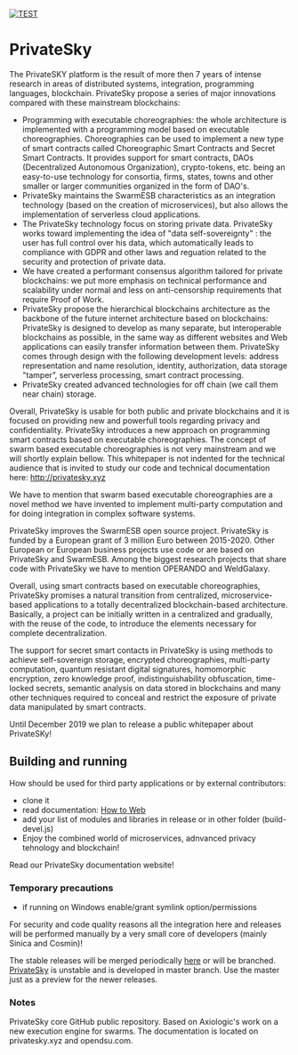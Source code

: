 [![TEST](https://github.com/PrivateSky/privatesky/actions/workflows/test.yml/badge.svg)](https://github.com/PrivateSky/privatesky/actions/workflows/test.yml)
# PrivateSky

The PrivateSKY platform is the result of more then 7 years of intense research in areas of distributed systems, integration, programming languages, blockchain. 
PrivateSky propose a series of major innovations compared with these mainstream blockchains:
 - Programming with executable choreographies: the whole architecture is implemented with a  programming model based on executable choreographies. Choreographies can be used to implement a new type of smart contracts called Choreographic Smart Contracts and Secret Smart Contracts. It provides support for smart contracts, DAOs (Decentralized Autonomous Organization), crypto-tokens, etc. being an easy-to-use technology for consortia, firms, states, towns and other smaller or larger communities organized in the form of DAO's. 
 - PrivateSky maintains the SwarmESB characteristics as an integration technology (based on the creation of microservices), but also allows the implementation of serverless cloud applications. 
 - The PrivateSky technology focus on storing private data. PrivateSky works toward implementing the idea of "data self-sovereignty" : the user has full control over his data, which automatically leads to compliance with GDPR and other laws and reguation related to the security and protection of private data. 
 - We have created a performant consensus algorithm tailored for private blockchains: we put more emphasis on technical performance and scalability under normal and less on anti-censorship requirements that require Proof of Work. 
 - PrivateSky propose the hierarchical blockchains architecture as the backbone of the future internet architecture based on blockchains: PrivateSky is designed to develop as many separate, but interoperable blockchains as possible, in the same way as different websites and Web applications can easily transfer information between them.  PrivateSky comes through design with the following development levels: address representation and name resolution, identity, authorization, data storage "tamper”, serverless processing, smart contract processing.
 - PrivateSky created advanced technologies for off chain (we call them near chain) storage.
 
 Overall, PrivateSky is usable for both public and private blockchains and it is focused on providing new and powerfull tools regarding privacy and confidentiality. PrivateSky introduces a new approach on programming smart contracts based on executable choreographies.
The concept of swarm based executable choreographies is not very mainstream and we will shortly explain bellow. This whitepaper is not indented for the technical audience that is invited to study our code and technical documentation here: http://privatesky.xyz

We have to mention that swarm based executable choreographies are a novel method we have invented to implement multi-party computation and for doing integration in complex software systems.

PrivateSky improves the SwarmESB open source project. PrivateSky is funded by a European grant of 3 million Euro between 2015-2020. Other European or European business projects use code or are based on PrivateSky and SwarmESB. Among the biggest research projects that share code with PrivateSky we have to mention OPERANDO and WeldGalaxy.

Overall, using smart contracts based on executable choreographies, PrivateSky promises a natural transition from centralized, microservice-based applications to a totally decentralized blockchain-based architecture. Basically, a project can be initially written in a centralized and gradually, with the reuse of the code, to introduce the elements necessary for complete decentralization.  

The support for secret smart contacts in PrivateSky  is using methods to achieve  self-sovereign storage, encrypted choreographies, multi-party computation, quantum resistant digital signatures, homomorphic encryption, zero knowledge proof, indistinguishability obfuscation, time-locked secrets, semantic analysis on data stored in blockchains and many other techniques required to conceal and restrict the exposure of private data manipulated by smart contracts.

Until December 2019 we plan to release a public whitepaper about PrivateSKy!

## Building and running

How should be used for third party applications or by external contributors:
- clone it
- read documentation:  [How to Web](https://privatesky.xyz)
- add your list of modules and libraries in release or in other folder (build-devel.js)
- Enjoy the combined world of microservices, adnvanced privacy tehnology and blockchain!


Read our PrivateSky documentation website!


### Temporary precautions
- if running on Windows enable/grant symlink option/permissions

For security and code quality reasons all the integration here and releases will be performed manually by a very small core of developers (mainly Sinica and Cosmin)!

The stable releases will be merged periodically  [here](https://github.com/privatesky/psk-release) or will be branched.
[PrivateSky](https://github.com/PrivateSky/privatesky)  is unstable and is developed in master branch. Use the master just as a preview for the newer releases.




### Notes
PrivateSky core GitHub public repository. Based on Axiologic's work on a new execution engine for swarms.
The documentation is located on privatesky.xyz and opendsu.com.


